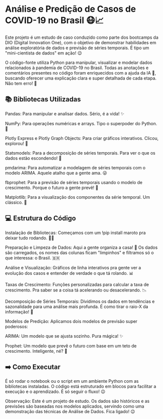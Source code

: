 # Análise e Predição de Casos de COVID-19 no Brasil 😷📈
 Este projeto é um estudo de caso conduzido como parte dos bootcamps da DIO (Digital Innovation One), com o objetivo de demonstrar habilidades em análise exploratória de dados e previsão de séries temporais. É tipo um "mini-cientista de dados" em ação! 😉

O código-fonte utiliza Python para manipular, visualizar e modelar dados relacionados à pandemia de COVID-19 no Brasil. Todas as anotações e comentários presentes no código foram enriquecidos com a ajuda da IA 🤖, buscando oferecer uma explicação clara e super detalhada de cada etapa. Não tem erro! 🚀

## 📚 Bibliotecas Utilizadas
Pandas: Para manipular e analisar dados. Sério, é a vida! ✨

NumPy: Para operações numéricas e arrays. Tipo o superpoder do Python. 💪

Plotly Express e Plotly Graph Objects: Para criar gráficos interativos. Clicou, explorou! 🤩

Statsmodels: Para a decomposição de séries temporais. Para ver o que os dados estão escondendo! 👀

pmdarima: Para automatizar a modelagem de séries temporais com o modelo ARIMA. Aquele atalho que a gente ama. 😜

fbprophet: Para a previsão de séries temporais usando o modelo de crescimento. Porque o futuro a gente prevê! 🔮

Matplotlib: Para a visualização dos componentes da série temporal. Um clássico. 🎨

## 💻 Estrutura do Código
Instalação de Bibliotecas: Começamos com um !pip install maroto pra deixar tudo rodando. 🏃‍♀️

Preparação e Limpeza de Dados: Aqui a gente organiza a casa! 🧹 Os dados são carregados, os nomes das colunas ficam "limpinhos" e filtramos só o que interessa: o Brasil. 🇧🇷

Análise e Visualização: Gráficos de linha interativos pra gente ver a evolução dos casos e entender de verdade o que tá rolando. 📊

Taxas de Crescimento: Funções personalizadas para calcular a taxa de crescimento. Pra saber se a coisa tá acelerando ou desacelerando. 📉

Decomposição de Séries Temporais: Dividimos os dados em tendências e sazonalidade para uma análise mais profunda. É como tirar o raio-X da informação! 🦴

Modelos de Predição: Aplicamos dois modelos de previsão super poderosos:

ARIMA: Um modelo que se ajusta sozinho. Pura mágica! ✨

Prophet: Um modelo que prevê o futuro com base em um teto de crescimento. Inteligente, né? 🧠

## ➡️ Como Executar
É só rodar o notebook ou o script em um ambiente Python com as bibliotecas instaladas. O código está estruturado em blocos para facilitar a execução e o aprendizado. É só seguir o fluxo! 😉

Observação: Este é um projeto de estudo. Os dados são históricos e as previsões são baseadas nos modelos aplicados, servindo como uma demonstração das técnicas de Análise de Dados. Fica ligado! 😉
